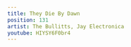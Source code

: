 ```yaml
---
title: They Die By Dawn
position: 131
artist: The Bullitts, Jay Electronica
youtube: HIYSY6F0br4
---
```


